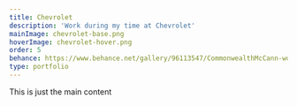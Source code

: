 ```yaml
---
title: Chevrolet
description: 'Work during my time at Chevrolet'
mainImage: chevrolet-base.png
hoverImage: chevrolet-hover.png
order: 5
behance: https://www.behance.net/gallery/96113547/CommonwealthMcCann-work-done-for-Chevy
type: portfolio
---
```


This is just the main content
